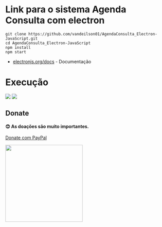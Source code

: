# Link para o sistema Agenda Consulta com electron

```
git clone https://github.com/vandeilson01/AgendaConsulta_Electron-JavaScript.git
cd AgendaConsulta_Electron-JavaScript
npm install
npm start
```


- [electronjs.org/docs](https://electronjs.org/docs) - Documentação

# Execução

<img src="https://user-images.githubusercontent.com/60020510/202839236-8058324f-67f8-4180-8367-c06770329fa1.png" />
<img src="https://user-images.githubusercontent.com/60020510/202839238-7b499b87-e9d0-4af4-94ed-775aae9a42bc.png" />

## Donate

<h4>😊 As doações são muito importantes.</h4>

<a href="https://www.paypal.com/donate/?hosted_button_id=KUPKAB2TYFVMS">Donate com  PayPal</a>

<img style="width: 240px" src="https://user-images.githubusercontent.com/60020510/202829913-fee0612a-6e45-4ecb-96eb-3b5897115185.jpg" />
